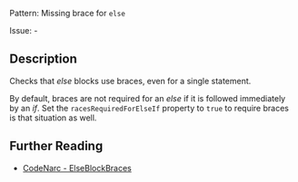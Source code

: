 Pattern: Missing brace for `else`

Issue: -

## Description

Checks that *else* blocks use braces, even for a single statement.

By default, braces are not required for an *else* if it is followed immediately by an *if*. Set the `racesRequiredForElseIf` property to `true` to require braces is that situation as well.

## Further Reading

* [CodeNarc - ElseBlockBraces](http://codenarc.sourceforge.net/codenarc-rules-braces.html#ElseBlockBraces)